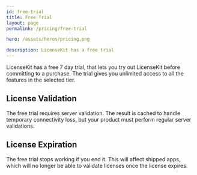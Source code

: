 ```yaml
---
id: free-trial
title: Free Trial
layout: page
permalink: /pricing/free-trial

hero: /assets/heros/pricing.png

description: LicenseKit has a free trial
---
```


LicenseKit has a free 7 day trial, that lets you try out LicenseKit before committing to a purchase. The trial gives you unlimited access to all the features in the selected tier.


## License Validation

The free trial requires server validation. The result is cached to handle temporary connectivity loss, but your product must perform regular server validations.


## License Expiration

The free trial stops working if you end it. This will affect shipped apps, which will no longer be able to validate licenses once the license expires.